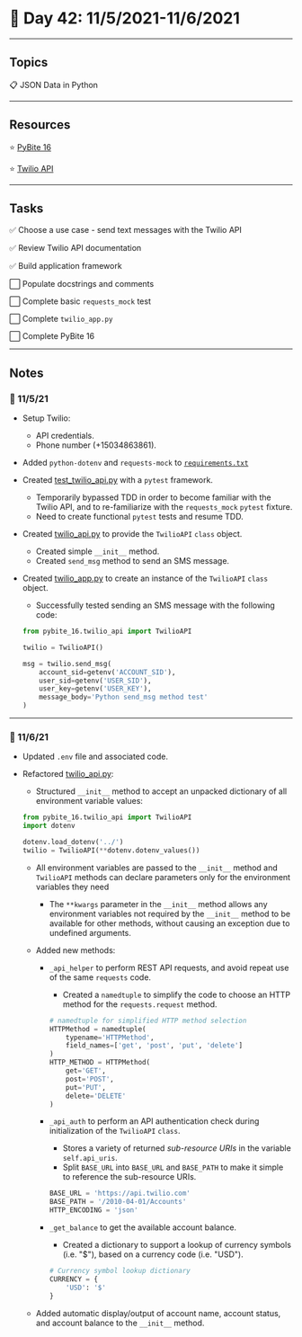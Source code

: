 # :calendar: Day 42: 11/5/2021-11/6/2021

---

## Topics

:clipboard: JSON Data in Python

---

## Resources

:star: [PyBite 16](https://codechalleng.es/challenges/16/)

:star: [Twilio API](https://www.twilio.com/docs/sms/api)

---

## Tasks

:white_check_mark: Choose a use case - send text messages with the Twilio API

:white_check_mark: Review Twilio API documentation

:white_check_mark: Build application framework

:white_large_square: Populate docstrings and comments

:white_large_square: Complete basic `requests_mock` test

:white_large_square: Complete `twilio_app.py`

:white_large_square: Complete PyBite 16

---

## Notes

### :notebook: 11/5/21

- Setup Twilio:
    - API credentials.
    - Phone number (+15034863861).
- Added `python-dotenv` and `requests-mock` to [`requirements.txt`](requirements.txt)
- Created [test_twilio_api.py](tests/test_twilio_api.py) with a `pytest` framework.
    - Temporarily bypassed TDD in order to become familiar with the Twilio API, and to re-familiarize with the `requests_mock` `pytest` fixture.
    - Need to create functional `pytest` tests and resume TDD.
- Created [twilio_api.py](pybite_16/twilio_api.py) to provide the `TwilioAPI` `class` object.
    - Created simple `__init__` method.
    - Created `send_msg` method to send an SMS message.
- Created [twilio_app.py](pybite_16/twilio_app.py) to create an instance of the `TwilioAPI` `class` object.
    - Successfully tested sending an SMS message with the following code:

    ```python
    from pybite_16.twilio_api import TwilioAPI

    twilio = TwilioAPI()

    msg = twilio.send_msg(
        account_sid=getenv('ACCOUNT_SID'),
        user_sid=getenv('USER_SID'),
        user_key=getenv('USER_KEY'),
        message_body='Python send_msg method test'
    )
    ```

---

### :notebook: 11/6/21

- Updated `.env` file and associated code.
- Refactored [twilio_api.py](pybite_16/twilio_api.py):
    - Structured `__init__` method to accept an unpacked dictionary of all environment variable values:

    ```python
    from pybite_16.twilio_api import TwilioAPI
    import dotenv

    dotenv.load_dotenv('../')
    twilio = TwilioAPI(**dotenv.dotenv_values())
    ```

    - All environment variables are passed to the `__init__` method and `TwilioAPI` methods can declare parameters only for the environment variables they need
        - The `**kwargs` parameter in the `__init__` method allows any environment variables not required by the `__init__` method to be available for other methods, without causing an exception due to undefined arguments.
    - Added new methods:
        - `_api_helper` to perform REST API requests, and avoid repeat use of the same `requests` code.
            - Created a `namedtuple` to simplify the code to choose an HTTP method for the `requests.request` method.

            ```python
            # namedtuple for simplified HTTP method selection
            HTTPMethod = namedtuple(
                typename='HTTPMethod',
                field_names=['get', 'post', 'put', 'delete']
            )
            HTTP_METHOD = HTTPMethod(
                get='GET',
                post='POST',
                put='PUT',
                delete='DELETE'
            )
            ```

        - `_api_auth` to perform an API authentication check during initialization of the `TwilioAPI` `class`.
            - Stores a variety of returned _sub-resource URIs_ in the variable `self.api_uris`.
            - Split `BASE_URL` into `BASE_URL` and `BASE_PATH` to make it simple to reference the sub-resource URIs.

            ```python
            BASE_URL = 'https://api.twilio.com'
            BASE_PATH = '/2010-04-01/Accounts'
            HTTP_ENCODING = 'json'
            ```

        - `_get_balance` to get the available account balance.
            - Created a dictionary to support a lookup of currency symbols (i.e. "$"), based on a currency code (i.e. "USD").

            ```python
            # Currency symbol lookup dictionary
            CURRENCY = {
                'USD': '$'
            }
            ```

    - Added automatic display/output of account name, account status, and account balance to the `__init__` method.
